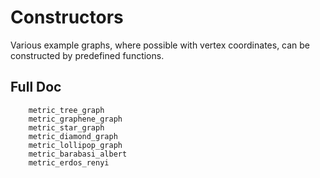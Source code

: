 # Constructors

Various example graphs, where possible with vertex coordinates, can be constructed by predefined functions.

## Full Doc

```@docs
    metric_tree_graph       
    metric_graphene_graph
    metric_star_graph
    metric_diamond_graph
    metric_lollipop_graph
    metric_barabasi_albert
    metric_erdos_renyi
```
